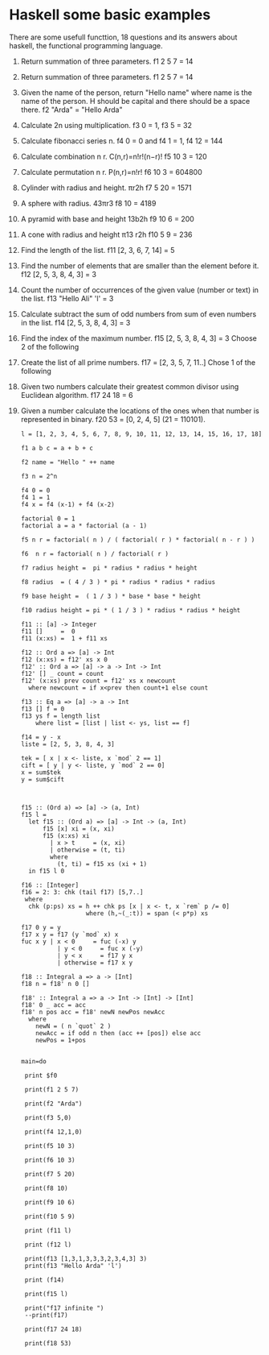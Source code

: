 # Haskell some basic examples
There are some usefull functtion, 18 questions and its answers about haskell, the functional programming language.
1.  Return summation of three parameters. f1 2 5 7 = 14
2.	Return summation of three parameters. f1 2 5 7 = 14
3.	Given the name of the person, return "Hello name" where name is the name of the person. H should be capital and there should be a space there. f2 "Arda" = "Hello Arda"
3.	Calculate 2n using multiplication. f3 0 = 1, f3 5 = 32
4.	Calculate fibonacci series n. f4 0 = 0 and f4 1 = 1, f4 12 = 144
5.	Calculate combination n r. C(n,r)=n!r!(n−r)! f5 10 3 = 120
6.	Calculate permutation n r. P(n,r)=n!r! f6 10 3 = 604800
7.	Cylinder with radius and height. πr2h f7 5 20 = 1571
8.	A sphere with radius. 43πr3 f8 10 = 4189
9.	A pyramid with base and height 13b2h f9 10 6 = 200
10.	A cone with radius and height π13 r2h f10 5 9 = 236
11.	Find the length of the list. f11 [2, 3, 6, 7, 14] = 5
12.	Find the number of elements that are smaller than the element before it. f12 [2, 5, 3, 8, 4, 3] = 3
13.	Count the number of occurrences of the given value (number or text) in the list. f13 "Hello Ali" 'l' = 3
14.	Calculate subtract the sum of odd numbers from sum of even numbers in the list. f14  [2, 5, 3, 8, 4, 3] = 3
15.	Find the index of the maximum number.  f15  [2, 5, 3, 8, 4, 3] = 3
	Choose 2 of the following
16.	Create the list of all prime numbers. f17 = [2, 3, 5, 7, 11..]
Chose 1 of the following
17.	Given two numbers calculate their greatest common divisor using Euclidean algorithm. f17 24 18 = 6
18.	Given a number calculate the locations of the ones when that number is represented in binary. f20 53 = [0, 2, 4, 5] (21 = 110101).


        l = [1, 2, 3, 4, 5, 6, 7, 8, 9, 10, 11, 12, 13, 14, 15, 16, 17, 18]

        f1 a b c = a + b + c

        f2 name = "Hello " ++ name

        f3 n = 2^n

        f4 0 = 0
        f4 1 = 1
        f4 x = f4 (x-1) + f4 (x-2)

        factorial 0 = 1
        factorial a = a * factorial (a - 1)

        f5 n r = factorial( n ) / ( factorial( r ) * factorial( n - r ) )

        f6  n r = factorial( n ) / factorial( r )

        f7 radius height =  pi * radius * radius * height

        f8 radius  = ( 4 / 3 ) * pi * radius * radius * radius

        f9 base height =  ( 1 / 3 ) * base * base * height

        f10 radius height = pi * ( 1 / 3 ) * radius * radius * height

        f11 :: [a] -> Integer
        f11 []     =  0
        f11 (x:xs) =  1 + f11 xs

        f12 :: Ord a => [a] -> Int
        f12 (x:xs) = f12' xs x 0
        f12' :: Ord a => [a] -> a -> Int -> Int
        f12' [] _ count = count
        f12' (x:xs) prev count = f12' xs x newcount
          where newcount = if x<prev then count+1 else count

        f13 :: Eq a => [a] -> a -> Int
        f13 [] f = 0
        f13 ys f = length list
            where list = [list | list <- ys, list == f]

        f14 = y - x
        liste = [2, 5, 3, 8, 4, 3]

        tek = [ x | x <- liste, x `mod` 2 == 1]
        cift = [ y | y <- liste, y `mod` 2 == 0]
        x = sum$tek
        y = sum$cift



        f15 :: (Ord a) => [a] -> (a, Int)
        f15 l =
          let f15 :: (Ord a) => [a] -> Int -> (a, Int)
              f15 [x] xi = (x, xi)
              f15 (x:xs) xi
                | x > t     = (x, xi)
                | otherwise = (t, ti)
                where
                  (t, ti) = f15 xs (xi + 1)
          in f15 l 0

        f16 :: [Integer]
        f16 = 2: 3: chk (tail f17) [5,7..]
         where
          chk (p:ps) xs = h ++ chk ps [x | x <- t, x `rem` p /= 0]
                          where (h,~(_:t)) = span (< p*p) xs

        f17 0 y = y
        f17 x y = f17 (y `mod` x) x
        fuc x y | x < 0     = fuc (-x) y
                  | y < 0     = fuc x (-y)
                  | y < x     = f17 y x
                  | otherwise = f17 x y

        f18 :: Integral a => a -> [Int]
        f18 n = f18' n 0 []

        f18' :: Integral a => a -> Int -> [Int] -> [Int]
        f18' 0 _ acc = acc
        f18' n pos acc = f18' newN newPos newAcc
          where
            newN = ( n `quot` 2 )
            newAcc = if odd n then (acc ++ [pos]) else acc
            newPos = 1+pos


        main=do

         print $f0

         print(f1 2 5 7)

         print(f2 "Arda")

         print(f3 5,0)

         print(f4 12,1,0)

         print(f5 10 3)

         print(f6 10 3)

         print(f7 5 20)

         print(f8 10)

         print(f9 10 6)

         print(f10 5 9)

         print (f11 l)

         print (f12 l)

         print(f13 [1,3,1,3,3,3,2,3,4,3] 3)
         print(f13 "Hello Arda" 'l')

         print (f14)

         print(f15 l)

         print("f17 infinite ")
         --print(f17)

         print(f17 24 18)

         print(f18 53)


